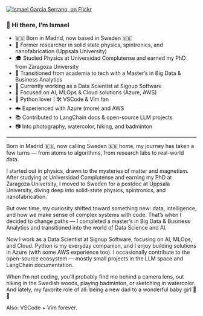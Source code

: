 [![Ismael García Serrano, on Flickr](https://live.staticflickr.com/65535/49635578051_63715824f3_b.jpg)](https://live.staticflickr.com/65535/49635578051_63715824f3_b.jpg)

### 👋 Hi there, I’m Ismael

* 🇪🇸 Born in Madrid, now based in Sweden 🇸🇪
* 🧪 Former researcher in solid state physics, spintronics, and nanofabrication (Uppsala University)
* 🎓 Studied Physics at Universidad Complutense and earned my PhD from Zaragoza University
* 🔁 Transitioned from academia to tech with a Master’s in Big Data & Business Analytics
* 💼 Currently working as a Data Scientist at Signup Software
* 🧠 Focused on AI, MLOps & Cloud solutions (Azure, AWS)
* 🐍 Python lover | 🛠️ VSCode & Vim fan
* ☁️ Experienced with Azure (more) and AWS
* 📚 Contributed to LangChain docs & open-source LLM projects
* 📷 Into photography, watercolor, hiking, and badminton

---

Born in Madrid 🇪🇸, now calling Sweden 🇸🇪 home, my journey has taken a few turns — from atoms to algorithms, from research labs to real-world data.

I started out in physics, drawn to the mysteries of matter and magnetism. After studying at Universidad Complutense and earning my PhD at Zaragoza University, I moved to Sweden for a postdoc at Uppsala University, diving deep into solid-state physics, spintronics, and nanofabrication.

But over time, my curiosity shifted toward something new: data, intelligence, and how we make sense of complex systems with code. That’s when I decided to change paths — I completed a master’s in Big Data & Business Analytics and transitioned into the world of Data Science and AI.

Now I work as a Data Scientist at Signup Software, focusing on AI, MLOps, and Cloud. Python is my everyday companion, and I enjoy building solutions in Azure (with some AWS experience too). I occasionally contribute to the open-source ecosystem — mostly small projects in the LLM space and LangChain documentation.

When I’m not coding, you’ll probably find me behind a camera lens, out hiking in the Swedish woods, playing badminton, or sketching in watercolor. And lately, my favorite role of all: being a new dad to a wonderful baby girl 👶💕

Also: VSCode + Vim forever.

